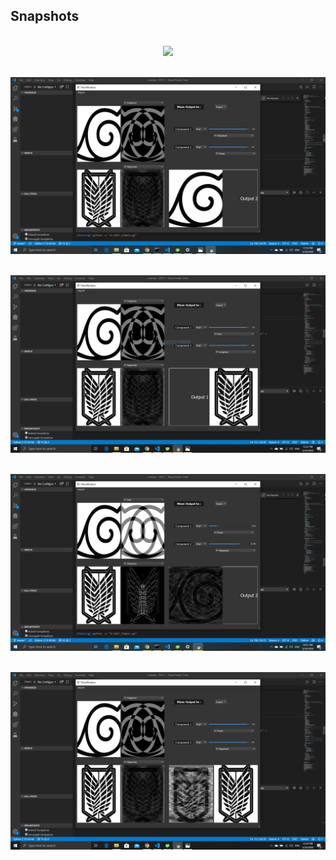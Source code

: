 ## Snapshots


<p align="center">
<br>
 <img src="open&select.PNG">
   <br>
</p>

<p align="center">
<br>
 <img src="fullmix.PNG">
   <br>
</p>


<p align="center">
<br>
 <img src="fullmix2.PNG">
   <br>
</p>

<p align="center">
<br>
 <img src="mix1.PNG">
   <br>
</p>

<p align="center">
<br>
 <img src="mix2.PNG">
   <br>
</p>
